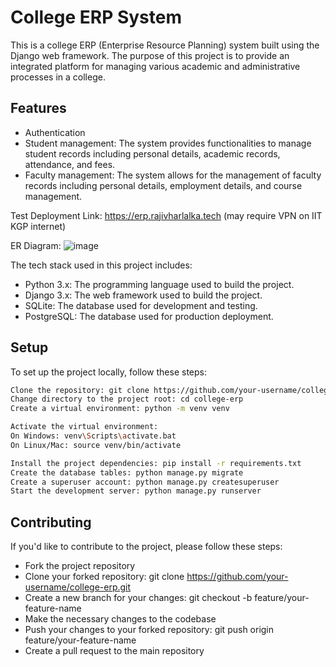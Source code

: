 # College ERP System

This is a college ERP (Enterprise Resource Planning) system built using the Django web framework. The purpose of this project is to provide an integrated platform for managing various academic and administrative processes in a college.

## Features

- Authentication
- Student management: The system provides functionalities to manage student records including personal details, academic records, attendance, and fees.
- Faculty management: The system allows for the management of faculty records including personal details, employment details, and course management.

Test Deployment Link: https://erp.rajivharlalka.tech  (may require VPN on IIT KGP internet)

ER Diagram: 
![image](./assets/dbms-lab.jpg)

The tech stack used in this project includes:

- Python 3.x: The programming language used to build the project.
- Django 3.x: The web framework used to build the project.
- SQLite: The database used for development and testing.
- PostgreSQL: The database used for production deployment.

## Setup

To set up the project locally, follow these steps:
```bash
Clone the repository: git clone https://github.com/your-username/college-erp.git
Change directory to the project root: cd college-erp
Create a virtual environment: python -m venv venv
```
```bash
Activate the virtual environment:
On Windows: venv\Scripts\activate.bat
On Linux/Mac: source venv/bin/activate
```
```bash
Install the project dependencies: pip install -r requirements.txt
Create the database tables: python manage.py migrate
Create a superuser account: python manage.py createsuperuser
Start the development server: python manage.py runserver
```
## Contributing

If you'd like to contribute to the project, please follow these steps:

- Fork the project repository
- Clone your forked repository: git clone https://github.com/your-username/college-erp.git
- Create a new branch for your changes: git checkout -b feature/your-feature-name
- Make the necessary changes to the codebase
- Push your changes to your forked repository: git push origin feature/your-feature-name
- Create a pull request to the main repository
